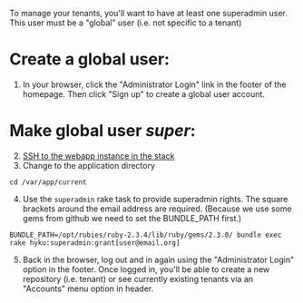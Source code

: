 To manage your tenants, you'll want to have at least one superadmin user. This user must be a "global" user (i.e. not specific to a tenant)

# Create a global user:
1. In your browser, click the "Administrator Login" link in the footer of the homepage. Then click "Sign up" to create a global user account.

# Make global user *super*:
2. [SSH to the webapp instance in the stack](https://github.com/samvera-labs/hyku/wiki/SSH-to-AWS-demo-stack)
3. Change to the application directory
```shell
cd /var/app/current
```
4. Use the `superadmin` rake task to provide superadmin rights. The square brackets around the email address are required. (Because we use some gems from github we need to set the BUNDLE_PATH first.)
```shell
BUNDLE_PATH=/opt/rubies/ruby-2.3.4/lib/ruby/gems/2.3.0/ bundle exec rake hyku:superadmin:grant[user@email.org]
```
5. Back in the browser, log out and in again using the "Administrator Login" option in the footer. Once logged in, you'll be able to create a new repository (i.e. tenant) or see currently existing tenants via an "Accounts" menu option in header.